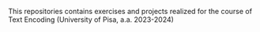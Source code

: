 This repositories contains exercises and projects realized for the course of Text Encoding (University of Pisa, a.a. 2023-2024)
